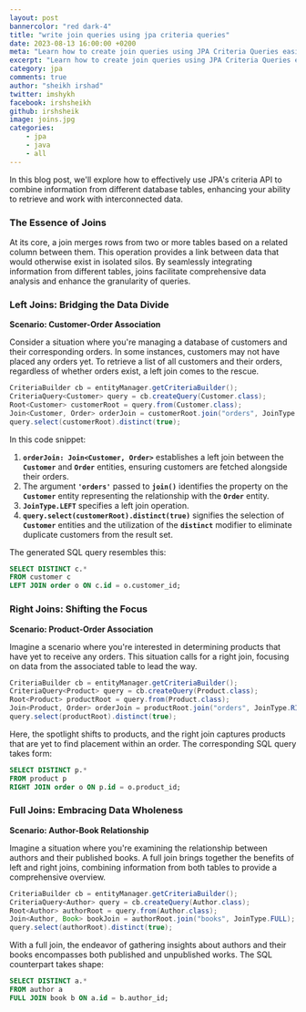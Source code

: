 ```yaml
---
layout: post
bannercolor: "red dark-4"
title: "write join queries using jpa criteria queries"
date: 2023-08-13 16:00:00 +0200
meta: "Learn how to create join queries using JPA Criteria Queries easily. Explore a beginner-friendly guide to crafting effective join queries and improving your database querying skills with JPA's criteria API. "
excerpt: "Learn how to create join queries using JPA Criteria Queries easily. Explore a beginner-friendly guide to crafting effective join queries and improving your database querying skills with JPA's criteria API. "
category: jpa
comments: true
author: "sheikh irshad"
twitter: imshykh
facebook: irshsheikh
github: irshsheik
image: joins.jpg
categories:
    - jpa
    - java
    - all
---
```


In this blog post, we'll explore how to effectively use JPA's criteria API to combine information from different database tables, enhancing your ability to retrieve and work with interconnected data.

### The Essence of Joins

At its core, a join merges rows from two or more tables based on a related column between them. This operation provides a  link between data that would otherwise exist in isolated silos. By seamlessly integrating information from different tables, joins facilitate comprehensive data analysis and enhance the granularity of queries.

### Left Joins: Bridging the Data Divide

**Scenario: Customer-Order Association**

Consider a situation where you're managing a database of customers and their corresponding orders. In some instances, customers may not have placed any orders yet. To retrieve a list of all customers and their orders, regardless of whether orders exist, a left join comes to the rescue.

```java
CriteriaBuilder cb = entityManager.getCriteriaBuilder();
CriteriaQuery<Customer> query = cb.createQuery(Customer.class);
Root<Customer> customerRoot = query.from(Customer.class);
Join<Customer, Order> orderJoin = customerRoot.join("orders", JoinType.LEFT);
query.select(customerRoot).distinct(true);

```

In this code snippet:

1. **`orderJoin: Join<Customer, Order>`** establishes a left join between the **`Customer`** and **`Order`** entities, ensuring customers are fetched alongside their orders.
2. The argument **`'orders'`** passed to **`join()`** identifies the property on the **`Customer`** entity representing the relationship with the **`Order`** entity.
3. **`JoinType.LEFT`** specifies a left join operation.
4. **`query.select(customerRoot).distinct(true)`** signifies the selection of **`Customer`** entities and the utilization of the **`distinct`** modifier to eliminate duplicate customers from the result set.

The generated SQL query resembles this:

```sql
SELECT DISTINCT c.*
FROM customer c
LEFT JOIN order o ON c.id = o.customer_id;

```

### Right Joins: Shifting the Focus

**Scenario: Product-Order Association**

Imagine a scenario where you're interested in determining products that have yet to receive any orders. This situation calls for a right join, focusing on data from the associated table to lead the way.

```java
CriteriaBuilder cb = entityManager.getCriteriaBuilder();
CriteriaQuery<Product> query = cb.createQuery(Product.class);
Root<Product> productRoot = query.from(Product.class);
Join<Product, Order> orderJoin = productRoot.join("orders", JoinType.RIGHT);
query.select(productRoot).distinct(true);

```

Here, the spotlight shifts to products, and the right join captures products that are yet to find placement within an order. The corresponding SQL query takes form:

```sql
SELECT DISTINCT p.*
FROM product p
RIGHT JOIN order o ON p.id = o.product_id;

```

### Full Joins: Embracing Data Wholeness

**Scenario: Author-Book Relationship**

Imagine a situation where you're examining the relationship between authors and their published books. A full join brings together the benefits of left and right joins, combining information from both tables to provide a comprehensive overview.

```java
CriteriaBuilder cb = entityManager.getCriteriaBuilder();
CriteriaQuery<Author> query = cb.createQuery(Author.class);
Root<Author> authorRoot = query.from(Author.class);
Join<Author, Book> bookJoin = authorRoot.join("books", JoinType.FULL);
query.select(authorRoot).distinct(true);

```

With a full join, the endeavor of gathering insights about authors and their books encompasses both published and unpublished works. The SQL counterpart takes shape:

```sql
SELECT DISTINCT a.*
FROM author a
FULL JOIN book b ON a.id = b.author_id;

```

